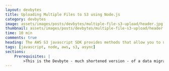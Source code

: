```yaml
---
layout: devbytes
title: Uploading Multiple Files to S3 using Node.js
category: devbytes
image: assets/images/posts/devbytes/multiple-file-s3-upload/header.jpg
thumbnail: assets/images/posts/devbytes/multiple-file-s3-upload/header.jpg
time: 10 min
comments: true
heading: The AWS S3 javascript SDK provides methods that allow you to upload files directly to an S3 bucket. Coupling this with the Node Async library will allow you to upload multiple files asynchronously.
tags: [javascript, node, aws, s3, async]
sections:
    Prerequisites: |
        >This is the Devbyte - much shortened version - of a data migration project I developed that uses these methods to upload files to s3. Below are my findings from this project on ways you can successfully upload multiple files to s3.
---
```

